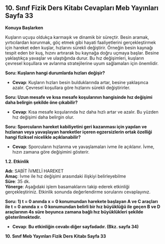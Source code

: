## 10. Sınıf Fizik Ders Kitabı Cevapları Meb Yayınları Sayfa 33

**Konuya Başlarken**

Kuşların uçuşu oldukça karmaşık ve dinamik bir süreçtir. Besin aramak, yırtıcılardan korunmak, göç etmek gibi hayati faaliyetlerini gerçekleştirmek için hareket eden kuşlar, hızlarını sürekli değiştirir. Örneğin besin kaynağı tespit eden bir kuş, hızını artırarak bu kaynağa doğru uçmaya başlar. Besine yaklaştıkça yavaşlar ve ulaştığında durur. Bu hız değişimleri, kuşların çevresel koşullara ve avlanma stratejilerine uyum sağlamaları için önemlidir.

**Soru: Kuşların hangi durumlarda hızları değişir?**

* **Cevap**: Kuşların hızları besin bulduklarında artar, besine yaklaşınca azalır. Çevresel koşullara göre hızlarını sürekli değiştirirler.

**Soru: Uzun mesafe ve kısa mesafe koşularının hangisinde hız değişimi daha belirgin şekilde öne çıkabilir?**

* **Cevap**: Kısa mesafe koşularında hız daha hızlı artar ve azalır. Bu yüzden hız değişimi daha belirgin olur.

**Soru: Sporcuların hareket kabiliyetini geri kazanması için yapılan ve hızlanan veya yavaşlayan hareketler içeren egzersizlerin ortak özelliği hangi fiziksel nicelikle açıklanabilir?**

* **Cevap**: Sporcuların hızlanma ve yavaşlamaları ivme ile açıklanır. İvme, hızın zamana göre değişimini gösterir.

**1.2. Etkinlik**

**Adı**: SABİT İVMELİ HAREKET  
 **Amaç**: İvme ile hız değişimi arasındaki ilişkiyi belirleyebilme  
 **Süre**: 35 dk.  
 **Yönerge**: Aşağıdaki işlem basamaklarını takip ederek etkinliği gerçekleştiriniz. Etkinlik sonunda değerlendirme sorularını cevaplayınız.

**Soru: 1) t = 0 anında x = 0 konumundan harekete başlayan A ve C araçları ile t = 0 anında x = 0 konumundan belirli bir hız büyüklüğü ile geçen B ve D araçlarının 4s süre boyunca zamana bağlı hız büyüklükleri şekilde gösterilmektedir.**

* **Cevap**: **Bu etkinliğin cevabı diğer sayfadadır. (Bkz. sayfa 34)**

**10. Sınıf Meb Yayınları Fizik Ders Kitabı Sayfa 33**